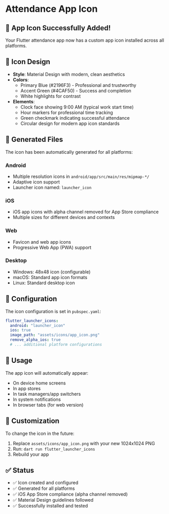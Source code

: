 # Attendance App Icon

## 📱 App Icon Successfully Added!

Your Flutter attendance app now has a custom app icon installed across all platforms.

## 🎨 Icon Design
- **Style**: Material Design with modern, clean aesthetics
- **Colors**: 
  - Primary Blue (#2196F3) - Professional and trustworthy
  - Accent Green (#4CAF50) - Success and completion
  - White highlights for contrast
- **Elements**:
  - Clock face showing 9:00 AM (typical work start time)
  - Hour markers for professional time tracking
  - Green checkmark indicating successful attendance
  - Circular design for modern app icon standards

## 📂 Generated Files
The icon has been automatically generated for all platforms:

### Android
- Multiple resolution icons in `android/app/src/main/res/mipmap-*/`
- Adaptive icon support
- Launcher icon named: `launcher_icon`

### iOS
- iOS app icons with alpha channel removed for App Store compliance
- Multiple sizes for different devices and contexts

### Web
- Favicon and web app icons
- Progressive Web App (PWA) support

### Desktop
- Windows: 48x48 icon (configurable)
- macOS: Standard app icon formats
- Linux: Standard desktop icon

## 🔧 Configuration
The icon configuration is set in `pubspec.yaml`:
```yaml
flutter_launcher_icons:
  android: "launcher_icon"
  ios: true
  image_path: "assets/icons/app_icon.png"
  remove_alpha_ios: true
  # ... additional platform configurations
```

## 🚀 Usage
The app icon will automatically appear:
- On device home screens
- In app stores
- In task managers/app switchers
- In system notifications
- In browser tabs (for web version)

## 📝 Customization
To change the icon in the future:
1. Replace `assets/icons/app_icon.png` with your new 1024x1024 PNG
2. Run: `dart run flutter_launcher_icons`
3. Rebuild your app

## ✅ Status
- ✅ Icon created and configured
- ✅ Generated for all platforms
- ✅ iOS App Store compliance (alpha channel removed)
- ✅ Material Design guidelines followed
- ✅ Successfully installed and tested